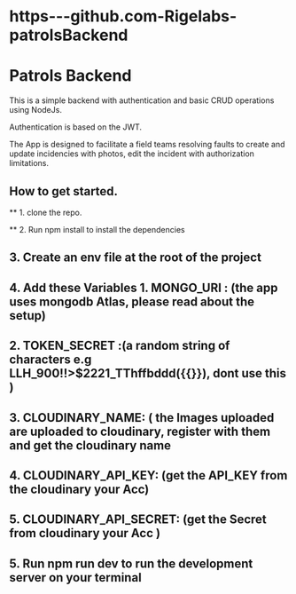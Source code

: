 # https---github.com-Rigelabs-patrolsBackend
# Patrols Backend
This is a simple backend with authentication and basic CRUD operations using NodeJs. 

 Authentication is based on the JWT. 

The App is designed to facilitate a field teams resolving faults to create and update incidencies with photos, edit the incident with authorization limitations.

## How to get started.
** 1. clone the repo.

** 2.  Run  npm install   to  install the dependencies
  
## 3.   Create an env file at the root of the project
  
## 4.  Add these Variables 1.  MONGO_URI : (the app uses mongodb Atlas, please read about the setup)
  ##                        2. TOKEN_SECRET :(a random string of characters e.g LLH_900!!>$2221_TThffbddd({{}}), dont use this )
  ##                       3. CLOUDINARY_NAME: ( the Images uploaded are uploaded to cloudinary, register with them and get the cloudinary name
  ##                      4. CLOUDINARY_API_KEY: (get the API_KEY from the cloudinary your Acc)
  ##                      5. CLOUDINARY_API_SECRET: (get the Secret from cloudinary your Acc )
                           
## 5.  Run npm run dev   to run the development server on your terminal
